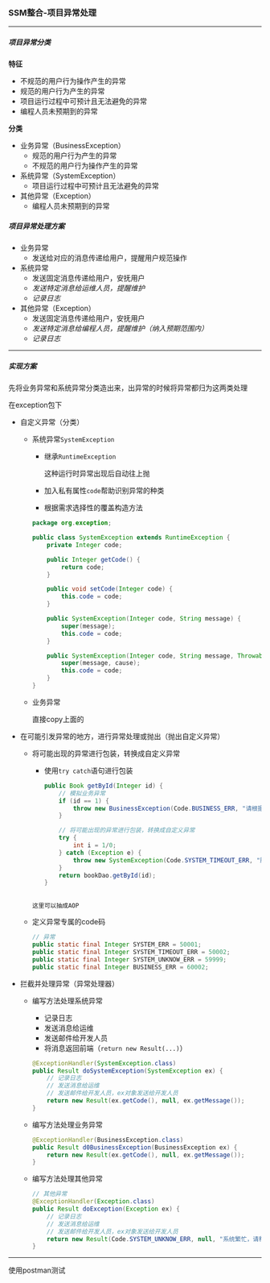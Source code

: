 ### SSM整合-项目异常处理

----------------

##### 项目异常分类

**特征**

- 不规范的用户行为操作产生的异常
- 规范的用户行为产生的异常
- 项目运行过程中可预计且无法避免的异常
- 编程人员未预期到的异常

**分类**

- 业务异常（BusinessException）
  - 规范的用户行为产生的异常
  - 不规范的用户行为操作产生的异常
- 系统异常（SystemException）
  - 项目运行过程中可预计且无法避免的异常
- 其他异常（Exception）
  - 编程人员未预期到的异常

##### 项目异常处理方案

- 业务异常
  - 发送给对应的消息传递给用户，提醒用户规范操作
- 系统异常
  - 发送固定消息传递给用户，安抚用户
  - *发送特定消息给运维人员，提醒维护*
  - *记录日志*
- 其他异常（Exception）
  - 发送固定消息传递给用户，安抚用户
  - *发送特定消息给编程人员，提醒维护（纳入预期范围内）*
  - *记录日志*

---------------

##### 实现方案

先将业务异常和系统异常分类造出来，出异常的时候将异常都归为这两类处理

在exception包下

- 自定义异常（分类）

  - 系统异常`SystemException`

    - 继承`RuntimeException`

      这种运行时异常出现后自动往上抛

    - 加入私有属性`code`帮助识别异常的种类

    - 根据需求选择性的覆盖构造方法

    ```java
    package org.exception;
    
    public class SystemException extends RuntimeException {
        private Integer code;
    
        public Integer getCode() {
            return code;
        }
    
        public void setCode(Integer code) {
            this.code = code;
        }
    
        public SystemException(Integer code, String message) {
            super(message);
            this.code = code;
        }
    
        public SystemException(Integer code, String message, Throwable cause) {
            super(message, cause);
            this.code = code;
        }
    }
    ```

  - 业务异常

    直接copy上面的
  
- 在可能引发异常的地方，进行异常处理或抛出（抛出自定义异常）

  - 将可能出现的异常进行包装，转换成自定义异常

    - 使用`try catch`语句进行包装

      ```java
      public Book getById(Integer id) {
          // 模拟业务异常
          if (id == 1) {
              throw new BusinessException(Code.BUSINESS_ERR, "请根据规范输入！");
          }
      
          // 将可能出现的异常进行包装，转换成自定义异常
          try {
              int i = 1/0;
          } catch (Exception e) {
              throw new SystemException(Code.SYSTEM_TIMEOUT_ERR, "服务器访问超时，请重试！", e);
          }
          return bookDao.getById(id);
      }
      
    ```
    
    这里可以抽成AOP
    
  - 定义异常专属的code码
    
      ```java
      // 异常
      public static final Integer SYSTEM_ERR = 50001;
      public static final Integer SYSTEM_TIMEOUT_ERR = 50002;
      public static final Integer SYSTEM_UNKNOW_ERR = 59999;
      public static final Integer BUSINESS_ERR = 60002;
      ```

- 拦截并处理异常（异常处理器）

  - 编写方法处理系统异常

    - 记录日志
    - 发送消息给运维
    - 发送邮件给开发人员
    - 将消息返回前端（`return new Result(...)`）

    ```java
    @ExceptionHandler(SystemException.class)
    public Result doSystemException(SystemException ex) {
        // 记录日志
        // 发送消息给运维
        // 发送邮件给开发人员，ex对象发送给开发人员
        return new Result(ex.getCode(), null, ex.getMessage());
    }
    ```

  - 编写方法处理业务异常

    ```java
    @ExceptionHandler(BusinessException.class)
    public Result d0BusinessException(BusinessException ex) {
        return new Result(ex.getCode(), null, ex.getMessage());
    }
    ```

  - 编写方法处理其他异常

    ```java
    // 其他异常
    @ExceptionHandler(Exception.class)
    public Result doException(Exception ex) {
        // 记录日志
        // 发送消息给运维
        // 发送邮件给开发人员，ex对象发送给开发人员
        return new Result(Code.SYSTEM_UNKNOW_ERR, null, "系统繁忙，请稍后再试！");
    }
    ```

-----------

使用postman测试